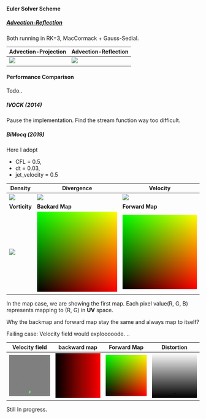 #### Euler Solver Scheme

##### [Advection-Reflection](https://www.google.com/url?sa=t&rct=j&q=&esrc=s&source=web&cd=&cad=rja&uact=8&ved=2ahUKEwiAtZeogrfrAhWIvpQKHRdjAuEQtwIwAXoECAkQAQ&url=https%3A%2F%2Fjzehnder.me%2Fpublications%2FadvectionReflection%2F&usg=AOvVaw12RvEOOxqcZ0C7h5urs7f1)

Both running in RK=3, MacCormack + Gauss-Sedial.

| Advection-Projection               | Advection-Reflection                  |
| ---------------------------------- | ------------------------------------- |
| ![](../results/proj-mc-sd-rk3.gif) | ![](../results/reflect-mc-sd-rk3.gif) |

  

#### Performance Comparison

Todo..



##### IVOCK (2014)

Pause the implementation. Find the stream function way too difficult.

##### BiMocq (2019)

Here I adopt

- CFL = 0.5, 
- dt = 0.03, 
- jet_velocity = 0.5

| Density                             | Divergence                         | Velocity                           |
| ----------------------------------- | ---------------------------------- | ---------------------------------- |
| ![](../results/BiMocq/jet/rho.gif)  | ![](../results/BiMocq/jet/div.gif) | ![](../results/BiMocq/jet/vel.gif) |
| **Vorticity**                       | **Backard Map**                    | **Forward** **Map**                |
| ![](../results/BiMocq/jet/curl.gif) | ![](../results/BiMocq/jet/BM.png)  | ![](../results/BiMocq/jet/BM.png)  |

In the map case, we are showing the first map. Each pixel value(R, G, B) represents mapping to (R, G)  in **UV** space.

Why the backmap and forward map stay the same and always map to itself?

Failing case: Velocity field would explooooode.  ..

| Velocity field                                           | backward map                                | Forward Map                                 | Distortion                                     |
| -------------------------------------------------------- | ------------------------------------------- | ------------------------------------------- | ---------------------------------------------- |
| ![](../results/BiMocq/failed/bimocq_failed_velocity.gif) | ![](../results/BiMocq/failed/failed_BM.gif) | ![](../results/BiMocq/failed/failed_FM.gif) | ![](../results/BiMocq/failed/failed_dstrt.gif) |

Still In progress.

